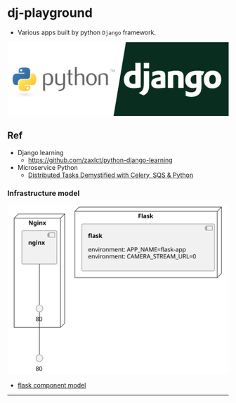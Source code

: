 # dj-playground
- Various apps built by python `Django` framework.


<p align="center"><img src ="./doc/pic/djplayground.png"></p>

## Ref
- Django learning
	- https://github.com/zaxlct/python-django-learning
- Microservice Python
	- [Distributed Tasks Demystified with Celery, SQS & Python](https://www.udemy.com/course/distributed-tasks-demystified-with-celery-python/?LSNPUBID=BoHFIyu6APU&ranEAID=BoHFIyu6APU&ranMID=39197&ranSiteID=BoHFIyu6APU-eubZnlLKSs0K_MDTwkmc.w&utm_medium=udemyads&utm_source=aff-campaign)

### Infrastructure model
![Infrastructure main model](.infragenie/infrastructure_main_model.svg)
- [flask component model](.infragenie/flask_component_model.svg)

---
